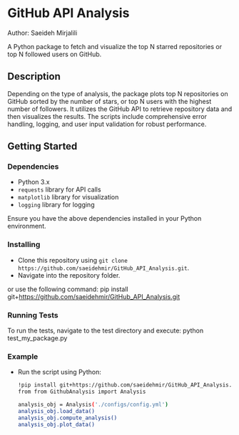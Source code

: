 # GitHub API Analysis
Author: Saeideh Mirjalili

A Python package to fetch and visualize the top N starred repositories or top N followed users on GitHub.

## Description

Depending on the type of analysis, the package plots top N repositories on GitHub sorted by the number of stars, or top N users with the highest number of followers. It utilizes the GitHub API to retrieve repository data and then visualizes the results. The scripts include comprehensive error handling, logging, and user input validation for robust performance.

## Getting Started

### Dependencies

- Python 3.x
- `requests` library for API calls
- `matplotlib` library for visualization
- `logging` library for logging

Ensure you have the above dependencies installed in your Python environment.

### Installing

- Clone this repository using `git clone https://github.com/saeidehmir/GitHub_API_Analysis.git`.
- Navigate into the repository folder.

or use the following command:
pip install git+https://github.com/saeidehmir/GitHub_API_Analysis.git

### Running Tests

To run the tests, navigate to the test directory and execute:
python test_my_package.py


### Example

- Run the script using Python:

  ```bash
  !pip install git+https://github.com/saeidehmir/GitHub_API_Analysis.git
  from from GithubAnalysis import Analysis

  analysis_obj = Analysis('./configs/config.yml')
  analysis_obj.load_data()
  analysis_obj.compute_analysis()
  analysis_obj.plot_data()
  ```
